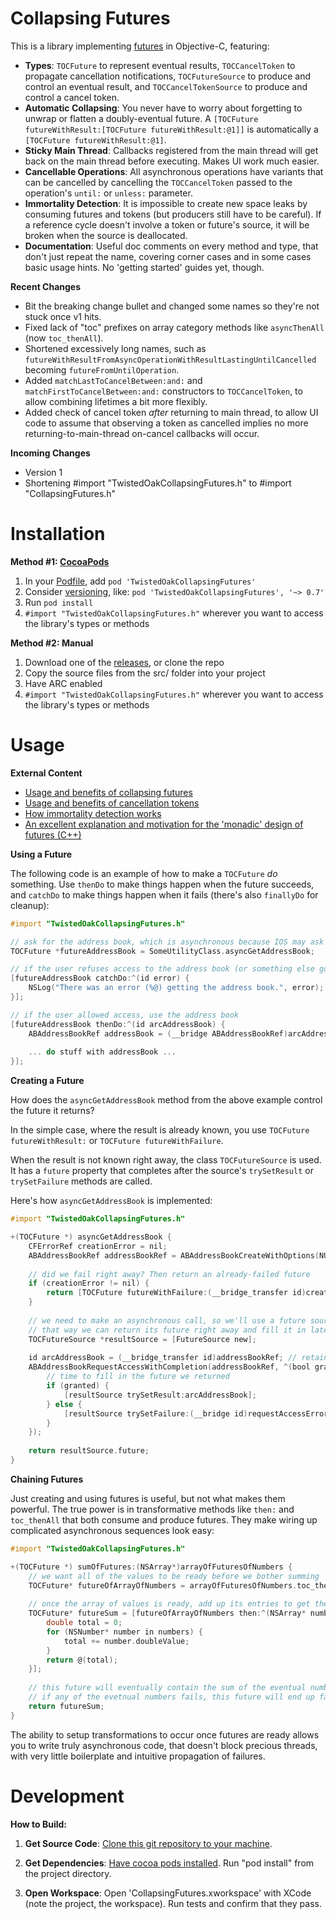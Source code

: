 Collapsing Futures
==================

This is a library implementing [futures](https://en.wikipedia.org/wiki/Future_%28programming%29) in Objective-C, featuring:

- **Types**: `TOCFuture` to represent eventual results, `TOCCancelToken` to propagate cancellation notifications, `TOCFutureSource` to produce and control an eventual result, and `TOCCancelTokenSource` to produce and control a cancel token.
- **Automatic Collapsing**: You never have to worry about forgetting to unwrap or flatten a doubly-eventual future. A `[TOCFuture futureWithResult:[TOCFuture futureWithResult:@1]]` is automatically a `[TOCFuture futureWithResult:@1]`.
- **Sticky Main Thread**: Callbacks registered from the main thread will get back on the main thread before executing.  Makes UI work much easier.
- **Cancellable Operations**: All asynchronous operations have variants that can be cancelled by cancelling the `TOCCancelToken` passed to the operation's `until:` or `unless:` parameter.
- **Immortality Detection**: It is impossible to create new space leaks by consuming futures and tokens (but producers still have to be careful). If a reference cycle doesn't involve a token or future's source, it will be broken when the source is deallocated.
- **Documentation**: Useful doc comments on every method and type, that don't just repeat the name, covering corner cases and in some cases basic usage hints. No 'getting started' guides yet, though.

**Recent Changes**

- Bit the breaking change bullet and changed some names so they're not stuck once v1 hits.
- Fixed lack of "toc" prefixes on array category methods like `asyncThenAll` (now `toc_thenAll`).
- Shortened excessively long names, such as `futureWithResultFromAsyncOperationWithResultLastingUntilCancelled` becoming `futureFromUntilOperation`.
- Added `matchLastToCancelBetween:and:` and `matchFirstToCancelBetween:and:` constructors to `TOCCancelToken`, to allow combining lifetimes a bit more flexibly.
- Added check of cancel token *after* returning to main thread, to allow UI code to assume that observing a token as cancelled implies no more returning-to-main-thread on-cancel callbacks will occur.

**Incoming Changes**
- Version 1
- Shortening #import "TwistedOakCollapsingFutures.h" to #import "CollapsingFutures.h"

Installation
============

**Method #1: [CocoaPods](http://cocoapods.org/)**

1. In your [Podfile](http://docs.cocoapods.org/podfile.html), add `pod 'TwistedOakCollapsingFutures'`
2. Consider [versioning](http://docs.cocoapods.org/guides/dependency_versioning.html), like: `pod 'TwistedOakCollapsingFutures', '~> 0.7'`
3. Run `pod install`
4. `#import "TwistedOakCollapsingFutures.h"` wherever you want to access the library's types or methods

**Method #2: Manual**

1. Download one of the [releases](https://github.com/Strilanc/ObjC-CollapsingFutures/releases), or clone the repo
2. Copy the source files from the src/ folder into your project
3. Have ARC enabled
4. `#import "TwistedOakCollapsingFutures.h"` wherever you want to access the library's types or methods


Usage
=====

**External Content**

- [Usage and benefits of collapsing futures](http://twistedoakstudios.com/blog/Post7149_collapsing-futures-in-objective-c)
- [Usage and benefits of cancellation tokens](http://twistedoakstudios.com/blog/Post7391_cancellation-tokens-and-collapsing-futures-for-objective-c)
- [How immortality detection works](http://twistedoakstudios.com/blog/Post7525_using-immortality-to-kill-accidental-callback-cycles)
- [An excellent explanation and motivation for the 'monadic' design of futures (C++)](http://bartoszmilewski.com/2014/02/26/c17-i-see-a-monad-in-your-future/)

**Using a Future**

The following code is an example of how to make a `TOCFuture` *do* something. Use `thenDo` to make things happen when the future succeeds, and `catchDo` to make things happen when it fails (there's also `finallyDo` for cleanup):

```objective-c
#import "TwistedOakCollapsingFutures.h"

// ask for the address book, which is asynchronous because IOS may ask the user to allow it
TOCFuture *futureAddressBook = SomeUtilityClass.asyncGetAddressBook;

// if the user refuses access to the address book (or something else goes wrong), log the problem
[futureAddressBook catchDo:^(id error) {
    NSLog("There was an error (%@) getting the address book.", error);
}];

// if the user allowed access, use the address book
[futureAddressBook thenDo:^(id arcAddressBook) {
    ABAddressBookRef addressBook = (__bridge ABAddressBookRef)arcAddressBook;
    
    ... do stuff with addressBook ...
}];
```

**Creating a Future**

How does the `asyncGetAddressBook` method from the above example control the future it returns?

In the simple case, where the result is already known, you use `TOCFuture futureWithResult:` or `TOCFuture futureWithFailure`.

When the result is not known right away, the class `TOCFutureSource` is used. It has a `future` property that completes after the source's `trySetResult` or `trySetFailure` methods are called.

Here's how `asyncGetAddressBook` is implemented:

```objective-c
#import "TwistedOakCollapsingFutures.h"

+(TOCFuture *) asyncGetAddressBook {
    CFErrorRef creationError = nil;
    ABAddressBookRef addressBookRef = ABAddressBookCreateWithOptions(NULL, &creationError);
    
    // did we fail right away? Then return an already-failed future
    if (creationError != nil) {
        return [TOCFuture futureWithFailure:(__bridge_transfer id)creationError];
    }
    
    // we need to make an asynchronous call, so we'll use a future source
    // that way we can return its future right away and fill it in later
    TOCFutureSource *resultSource = [FutureSource new];
        
    id arcAddressBook = (__bridge_transfer id)addressBookRef; // retain the address book in ARC land
    ABAddressBookRequestAccessWithCompletion(addressBookRef, ^(bool granted, CFErrorRef requestAccessError) {
        // time to fill in the future we returned
        if (granted) {
            [resultSource trySetResult:arcAddressBook];
        } else {
            [resultSource trySetFailure:(__bridge id)requestAccessError];
        }
    });
            
    return resultSource.future;
}
```

**Chaining Futures**

Just creating and using futures is useful, but not what makes them powerful. The true power is in transformative methods like  `then:` and `toc_thenAll` that both consume and produce futures. They make wiring up complicated asynchronous sequences look easy:

```objective-c
#import "TwistedOakCollapsingFutures.h"

+(TOCFuture *) sumOfFutures:(NSArray*)arrayOfFuturesOfNumbers {
    // we want all of the values to be ready before we bother summing
    TOCFuture* futureOfArrayOfNumbers = arrayOfFuturesOfNumbers.toc_thenAll;
    
    // once the array of values is ready, add up its entries to get the sum
    TOCFuture* futureSum = [futureOfArrayOfNumbers then:^(NSArray* numbers) {
        double total = 0;
        for (NSNumber* number in numbers) {
            total += number.doubleValue;
        }
        return @(total);
    }];
    
    // this future will eventually contain the sum of the eventual numbers in the input array
    // if any of the evetnual numbers fails, this future will end up failing as well
    return futureSum;
}
```

The ability to setup transformations to occur once futures are ready allows you to write truly asynchronous code, that doesn't block precious threads, with very little boilerplate and intuitive propagation of failures.

Development
===========

**How to Build:**

1. **Get Source Code**: [Clone this git repository to your machine](https://help.github.com/articles/fetching-a-remote).

2. **Get Dependencies**: [Have cocoa pods installed](http://guides.cocoapods.org/using/getting-started.html). Run "pod install" from the project directory.
	
3. **Open Workspace**: Open 'CollapsingFutures.xworkspace' with XCode (note the project, the workspace). Run tests and confirm that they pass.
